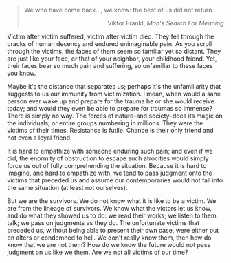 >We who have come back…, we know: the best of us did not return.
>
><p style="text-align: right">Viktor Frankl, <em>Man's Search For Meaning</em></p>



Victim after victim suffered; victim after victim died. They fell through the cracks of human decency and endured unimaginable pain. As you scroll through the victims, the faces of them seem so familiar yet so distant. They are just like your face, or that of your neighbor, your childhood friend. Yet, their faces bear so much pain and suffering, so unfamiliar to these faces you know.

Maybe it's the distance that separates us; perhaps it's the unfamiliarity that suggests to us our immunity from victimization. I mean, when would a sane person ever wake up and prepare for the trauma he or she would receive today; and would they even be able to prepare for traumas so immense? There is simply no way. The forces of nature–and society–does its magic on the individuals, or entire groups numbering in millions. They were the victims of their times. Resistance is futile. Chance is their only friend and not even a loyal friend.

It is hard to empathize with someone enduring such pain; and even if we did, the enormity of obstruction to escape such atrocities would simply force us out of fully comprehending the situation. Because it is hard to imagine, and hard to empathize with, we tend to pass judgment onto the victims that preceded us and assume our contemporaries would not fall into the same situation (at least not ourselves).

But we are the survivors. We do not know what it is like to be a victim. We are from the lineage of survivors. We know what the victors let us know, and do what they showed us to do: we read their works; we listen to them talk; we pass on judgments as they do. The unfortunate victims that preceded us, without being able to present their own case, were either put on alters or condemned to hell. We don't really know them, then how do know that we are not them? How do we know the future would not pass judgment on us like we them. Are we not all victims of our time?